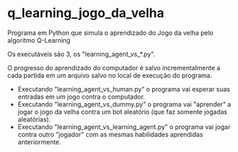 # q_learning_jogo_da_velha
Programa em Python que simula o aprendizado do Jogo da velha pelo algoritmo Q-Learning

Os executáveis são 3, os "learning_agent_vs_*.py".

O progresso do aprendizado do computador é salvo incrementalmente a cada partida em um arquivo salvo no local de execução do programa.

- Executando "learning_agent_vs_human.py" o programa vai esperar suas entradas em um jogo contra o computador.
- Executando "learning_agent_vs_dummy.py" o programa vai "aprender" a jogar o jogo da velha contra um bot aleatório (que faz somente jogadas aleatórias).
- Executando "learning_agent_vs_learning_agent.py" o programa vai jogar contra outro "jogador" com as mesmas habilidades aprendidas anteriormente.

